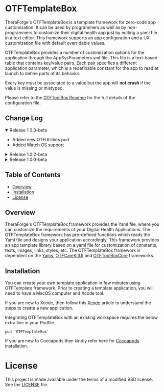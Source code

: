 # OTFTemplateBox

TheraForge's OTFTemplateBox is a template framework for zero-code app customization. It can be used by programmers as well as by non-programmers to customize their digital health app just by editing a yaml file in a text editor.
This framework supports an app configuration and a UX customization file with default overridable values.

OTFTemplateBox provides a number of customization options for the application through the AppSysParameters.yml file. This file is a text-based table that contains key/value pairs. Each pair specifies a different application parameter, which is a redefinable constant for the app to read at launch to define parts of its behavior.

Every key must be associated to a value but the app will **not crash** if the value is missing or mistyped.

Please refer to the [OTFToolBox Readme](../../../OTFToolBox/blob/main/README.md) for the full details of the configuration file.

## Change Log
<details open>
<summary>Release 1.0.3-beta</summary>
  <ul>
    <li>Added new OTFUtilities pod</li>
    <li>Added Watch OS support</li>
  </ul>
</details>

<details >
<summary>Release 1.0.2-beta</summary>
<ul>
<li>Updated the dependecies of the internal pods to better compensate the Care and Health flags in schemes</li>
</ul>
</details>

<details>
<summary>Release 1.0.0-beta</summary>
<ul>
<li>First beta release of the pods</li>
</ul>
</details>

## Table of Contents
* [Overview](#Overview)
* [Installation](#Installation)
* [License](#License)

## Overview <a name="Overview"></a>
TheraForge's OTFTemplateBox framework provides the Yaml file, where you can customize the requirements of your Digital Health Applications. The OTFTemplateBox framework has pre-defined functions which reads the Yaml file and designs your application accordingly.
This framework provides an app template library based on a yaml file for customization of constants, texts, images, links, styles, etc.
The OTFTemplateBox framework is dependent on the [Yams](https://github.com/jpsim/Yams), [OTFCareKitUI](../../../OTFCareKit) and [OTFToolBoxCore](../../../OTFToolBox) frameworks.

## Installation <a name="Installation"></a>

You can create your own template application in few minutes using OTFTemplate framework. Prior to creating a template application, you will need to have a MacOS computer and Xcode tool.

If you are new to Xcode, then follow this [Xcode](https://developer.apple.com/documentation/xcode/creating-an-xcode-project-for-an-app) article to understand the steps to create a new application. 

Integrating OTFTemplateBox with an existing workspace requires the below extra line in your Podfile.

```
pod 'OTFTemplateBox'
```

If you are new to Cocoapods then kindly refer here for [Cocoapods](https://guides.cocoapods.org/using/using-cocoapods.html) installation.

# License <a name="License"></a>

This project is made available under the terms of a modified BSD license. See the [LICENSE](LICENSE.md) file.
